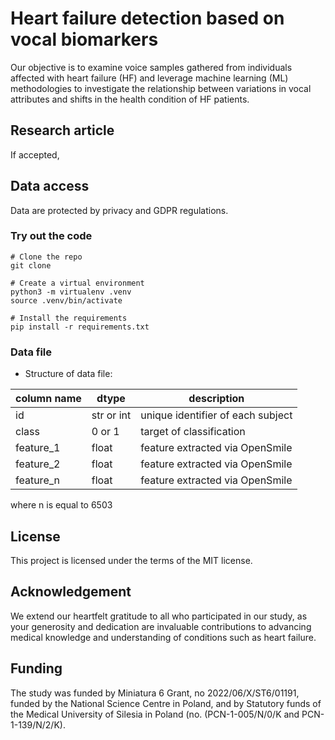 # Heart failure detection based on vocal biomarkers

Our objective is to examine voice samples gathered from individuals affected with heart failure (HF) and leverage machine learning (ML) methodologies to investigate the relationship between variations in vocal attributes and shifts in the health condition of HF patients. 

## Research article

If accepted,

## Data access

Data are protected by privacy and GDPR regulations.

### Try out the code

```
# Clone the repo
git clone

# Create a virtual environment
python3 -m virtualenv .venv
source .venv/bin/activate

# Install the requirements
pip install -r requirements.txt
```
### Data file

- Structure of data file:

| column name     | dtype        | description
| -------------   | ----------   | -----------
| id              | str or int   | unique identifier of each subject
| class           | 0 or 1       | target of classification
| feature_1       | float        | feature extracted via OpenSmile
| feature_2       | float        | feature extracted via OpenSmile
| feature_n       | float        | feature extracted via OpenSmile
where n is equal to 6503

## License

This project is licensed under the terms of the MIT license.

## Acknowledgement

We extend our heartfelt gratitude to all who participated in our study, as your generosity and dedication are invaluable contributions to advancing medical knowledge and understanding of conditions such as heart failure.

## Funding

The study was funded by Miniatura 6 Grant, no 2022/06/X/ST6/01191, funded by the National Science Centre in Poland, and by Statutory funds of the Medical University of Silesia in Poland (no. (PCN-1-005/N/0/K and PCN-1-139/N/2/K).

